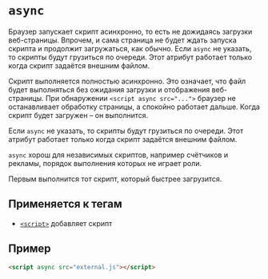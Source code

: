 # `async`

Браузер запускает скрипт асинхронно, то есть не дожидаясь загрузки веб-страницы. Впрочем, и сама страница не будет ждать запуска скрипта и продолжит загружаться, как обычно. Если `async` не указать, то скрипты будут грузиться по очереди. Этот атрибут работает только когда скрипт задаётся внешним файлом.

Скрипт выполняется полностью асинхронно. Это означает, что файл будет выполняться без ожидания загрузки и отображения веб-страницы. При обнаружении `<script async src="...">` браузер не останавливает обработку страницы, а спокойно работает дальше. Когда скрипт будет загружен – он выполнится.

Если `async` не указать, то скрипты будут грузиться по очереди. Этот атрибут работает только когда скрипт задаётся внешним файлом.

`async` хорош для независимых скриптов, например счётчиков и рекламы, порядок выполнения которых не играет роли.

Первым выполнится тот скрипт, который быстрее загрузится.

## Применяется к тегам

- [`<script>`](<../TAGS HEAD/script.md>) добавляет скрипт

## Пример

```html
<script async src="external.js"></script>
```
